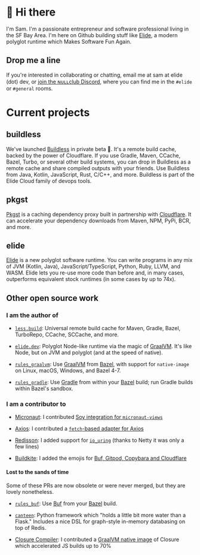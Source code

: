 # 👋 Hi there

I'm Sam. I'm a passionate entrepreneur and software professional living in the SF Bay Area. I'm here on Github building stuff like [Elide](https://github.com/elide-dev/elide), a modern
polyglot runtime which Makes Software Fun Again.

## Drop me a line

If you're interested in collaborating or chatting, email me at sam at elide (dot) dev, or [join the ɴᴜʟʟclub Discord](https://elide.dev/discord), where you can find me in the `#elide` or `#general` rooms.

# Current projects

## buildless

We've launched [Buildless](https://less.build) in private beta 🎉. It's a remote build cache, backed by the power of Cloudflare. If you use Gradle, Maven, CCache, Bazel, Turbo, or several other build systems, you can drop in Buildless as a remote cache and share compiled outputs with your friends. Use Buildless from Java, Kotlin, JavaScript, Rust, C/C++, and more. Buildless is part of the Elide Cloud family of devops tools.

## pkgst

[Pkgst](https://docs.less.build/docs/pkgst) is a caching dependency proxy built in partnership with [Cloudflare](https://cloudflare.com). It can accelerate your dependency downloads from Maven, NPM, PyPi, BCR, and more.

## elide

[Elide](https://elide.dev) is a new polyglot software runtime. You can write programs in any mix of JVM (Kotlin, Java), JavaScript/TypeScript, Python, Ruby, LLVM, and WASM. Elide lets you re-use more code than before and, in many cases, outperforms equivalent stock runtimes (in some cases by up to 74x).


## Other open source work

### I am the author of

- [`less.build`](https://less.build): Universal remote build cache for Maven, Gradle, Bazel, TurboRepo, CCache, SCCache, and more.

- [`elide.dev`](https://elide.dev): Polyglot Node-like runtime via the magic of [GraalVM](https://graalvm.org). It's like Node, but on JVM and polyglot (and at the speed of native).

- [`rules_graalvm`](https://github.com/sgammon/rules_graalvm): Use [GraalVM](https://graalvm.org) from [Bazel](https://bazel.build), with support for `native-image` on Linux, macOS, Windows, and Bazel 4-7.

- [`rules_gradle`](https://github.com/sgammon/rules_gradle): Use [Gradle](https://gradle.org) from within your [Bazel](https://bazel.build) build; run Gradle builds within Bazel's sandbox.

### I am a contributor to

- [Micronaut](https://micronaut.io): I contributed [Soy integration for `micronaut-views`](https://micronaut-projects.github.io/micronaut-views/latest/guide/#soy)

- [Axios](https://github.com/axios/axios): I contributed a [`fetch`-based adapter for Axios](https://github.com/axios/axios/pull/5146)

- [Redisson](https://redisson.org): I added support for [`io_uring`](https://github.com/netty/netty-incubator-transport-io_uring) (thanks to Netty it was only a few lines)

- [Buildkite](https://buildkite.com): I added the emojis for [Buf, Gitpod, Copybara and Cloudflare](https://github.com/buildkite/emojis/pulls?q=author%3Asgammon)


#### Lost to the sands of time

Some of these PRs are now obsolete or were never merged, but they are lovely nonetheless.

- [`rules_buf`](https://github.com/sgammon/rules_buf): Use [Buf](https://buf.build) from your [Bazel](https://bazel.build) build.

- [`canteen`](https://github.com/sgammon/canteen): Python framework which "holds a little bit more water than a Flask." Includes a nice DSL for graph-style in-memory databasing on top of Redis.

- [Closure Compiler](https://github.com/google/closure-compiler): I contributed a [GraalVM native image](https://github.com/google/closure-compiler/pull/3958) of Closure which accelerated JS builds up to 70%
